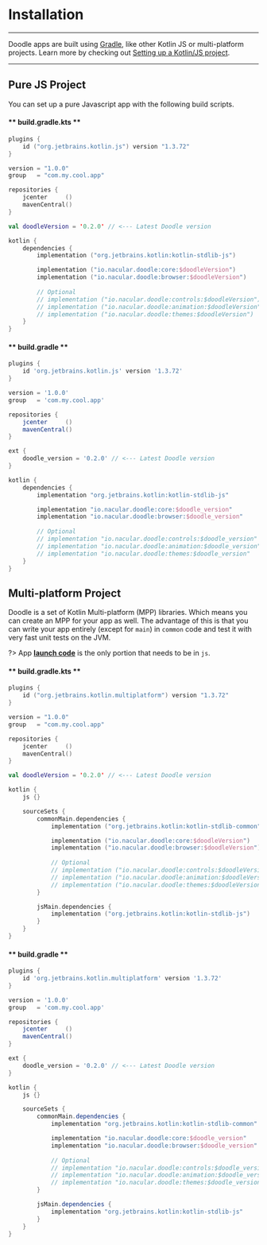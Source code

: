 # Installation
--------------

Doodle apps are built using [Gradle](http://www.gradle.org), like other Kotlin JS or multi-platform projects.
Learn more by checking out [Setting up a Kotlin/JS project](https://kotlinlang.org/docs/tutorials/javascript/setting-up.html).

---

## Pure JS Project

You can set up a pure Javascript app with the following build scripts.

<!-- tabs:start -->

#### ** build.gradle.kts **

```kotlin
plugins {
    id ("org.jetbrains.kotlin.js") version "1.3.72"
}

version = "1.0.0"
group   = "com.my.cool.app"

repositories {
    jcenter     ()
    mavenCentral()
}

val doodleVersion = '0.2.0' // <--- Latest Doodle version

kotlin {
    dependencies {
        implementation ("org.jetbrains.kotlin:kotlin-stdlib-js")

        implementation ("io.nacular.doodle:core:$doodleVersion")
        implementation ("io.nacular.doodle:browser:$doodleVersion")
        
        // Optional
        // implementation ("io.nacular.doodle:controls:$doodleVersion")
        // implementation ("io.nacular.doodle:animation:$doodleVersion")
        // implementation ("io.nacular.doodle:themes:$doodleVersion")
    }
}
```

#### ** build.gradle **

```groovy
plugins {
    id 'org.jetbrains.kotlin.js' version '1.3.72'
}

version = '1.0.0'
group   = 'com.my.cool.app'

repositories {
    jcenter     ()
    mavenCentral()
}

ext {
    doodle_version = '0.2.0' // <--- Latest Doodle version
}

kotlin {
    dependencies {
        implementation "org.jetbrains.kotlin:kotlin-stdlib-js"

        implementation "io.nacular.doodle:core:$doodle_version"
        implementation "io.nacular.doodle:browser:$doodle_version"
        
        // Optional
        // implementation "io.nacular.doodle:controls:$doodle_version"
        // implementation "io.nacular.doodle:animation:$doodle_version"
        // implementation "io.nacular.doodle:themes:$doodle_version"
    }
}
```
<!-- tabs:end -->

## Multi-platform Project

Doodle is a set of Kotlin Multi-platform (MPP) libraries. Which means you can create an MPP for your app as well. The advantage of this
is that you can write your app entirely (except for `main`) in `common` code and test it with very fast unit tests on the JVM.

?> App [**launch code**](applications.md?id=app-launch) is the only portion that needs to be in `js`.

<!-- tabs:start -->

#### ** build.gradle.kts **

```kotlin
plugins {
    id ("org.jetbrains.kotlin.multiplatform") version "1.3.72"
}

version = "1.0.0"
group   = "com.my.cool.app"

repositories {
    jcenter     ()
    mavenCentral()
}

val doodleVersion = '0.2.0' // <--- Latest Doodle version

kotlin {
    js {}

    sourceSets {
        commonMain.dependencies {
            implementation ("org.jetbrains.kotlin:kotlin-stdlib-common")

            implementation ("io.nacular.doodle:core:$doodleVersion")
            implementation ("io.nacular.doodle:browser:$doodleVersion")
        
            // Optional
            // implementation ("io.nacular.doodle:controls:$doodleVersion")
            // implementation ("io.nacular.doodle:animation:$doodleVersion")
            // implementation ("io.nacular.doodle:themes:$doodleVersion")
        }

        jsMain.dependencies {
            implementation ("org.jetbrains.kotlin:kotlin-stdlib-js")
        }
    }
}
```

#### ** build.gradle **

```groovy
plugins {
    id 'org.jetbrains.kotlin.multiplatform' version '1.3.72'
}

version = '1.0.0'
group   = 'com.my.cool.app'

repositories {
    jcenter     ()
    mavenCentral()
}

ext {
    doodle_version = '0.2.0' // <--- Latest Doodle version
}

kotlin {
    js {}

    sourceSets {
        commonMain.dependencies {
            implementation "org.jetbrains.kotlin:kotlin-stdlib-common"

            implementation "io.nacular.doodle:core:$doodle_version"
            implementation "io.nacular.doodle:browser:$doodle_version"
        
            // Optional
            // implementation "io.nacular.doodle:controls:$doodle_version"
            // implementation "io.nacular.doodle:animation:$doodle_version"
            // implementation "io.nacular.doodle:themes:$doodle_version"
        }

        jsMain.dependencies {
            implementation "org.jetbrains.kotlin:kotlin-stdlib-js"
        }
    }
}
```
<!-- tabs:end -->